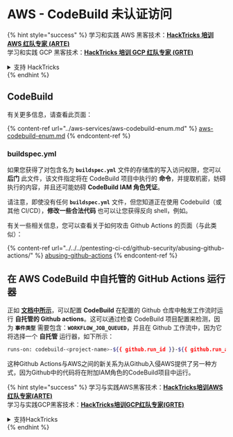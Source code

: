 # AWS - CodeBuild 未认证访问

{% hint style="success" %}
学习和实践 AWS 黑客技术：<img src="../../../.gitbook/assets/image (1) (1) (1) (1).png" alt="" data-size="line">[**HackTricks 培训 AWS 红队专家 (ARTE)**](https://training.hacktricks.xyz/courses/arte)<img src="../../../.gitbook/assets/image (1) (1) (1) (1).png" alt="" data-size="line">\
学习和实践 GCP 黑客技术：<img src="../../../.gitbook/assets/image (2) (1).png" alt="" data-size="line">[**HackTricks 培训 GCP 红队专家 (GRTE)**<img src="../../../.gitbook/assets/image (2) (1).png" alt="" data-size="line">](https://training.hacktricks.xyz/courses/grte)

<details>

<summary>支持 HackTricks</summary>

* 查看 [**订阅计划**](https://github.com/sponsors/carlospolop)!
* **加入** 💬 [**Discord 群组**](https://discord.gg/hRep4RUj7f) 或 [**Telegram 群组**](https://t.me/peass) 或 **关注** 我们的 **Twitter** 🐦 [**@hacktricks\_live**](https://twitter.com/hacktricks_live)**.**
* **通过向** [**HackTricks**](https://github.com/carlospolop/hacktricks) 和 [**HackTricks Cloud**](https://github.com/carlospolop/hacktricks-cloud) GitHub 仓库提交 PR 分享黑客技巧。

</details>
{% endhint %}

## CodeBuild

有关更多信息，请查看此页面：

{% content-ref url="../aws-services/aws-codebuild-enum.md" %}
[aws-codebuild-enum.md](../aws-services/aws-codebuild-enum.md)
{% endcontent-ref %}

### buildspec.yml

如果您获得了对包含名为 **`buildspec.yml`** 文件的存储库的写入访问权限，您可以 **后门** 此文件，该文件指定将在 CodeBuild 项目中执行的 **命令**，并提取机密，妨碍执行的内容，并且还可能妨碍 **CodeBuild IAM 角色凭证**。

请注意，即使没有任何 **`buildspec.yml`** 文件，但您知道正在使用 Codebuild（或其他 CI/CD），**修改一些合法代码** 也可以让您获得反向 shell，例如。

有关一些相关信息，您可以查看关于如何攻击 Github Actions 的页面（与此类似）：

{% content-ref url="../../../pentesting-ci-cd/github-security/abusing-github-actions/" %}
[abusing-github-actions](../../../pentesting-ci-cd/github-security/abusing-github-actions/)
{% endcontent-ref %}

## 在 AWS CodeBuild 中自托管的 GitHub Actions 运行器 <a href="#action-runner" id="action-runner"></a>

正如 [**文档中所示**](https://docs.aws.amazon.com/codebuild/latest/userguide/action-runner.html)，可以配置 **CodeBuild** 在配置的 Github 仓库中触发工作流时运行 **自托管的 Github actions**。这可以通过检查 CodeBuild 项目配置来检测，因为 **`事件类型`** 需要包含：**`WORKFLOW_JOB_QUEUED`**，并且在 Github 工作流中，因为它将选择一个 **自托管** 运行器，如下所示：
```bash
runs-on: codebuild-<project-name>-${{ github.run_id }}-${{ github.run_attempt }}
```
这种Github Actions与AWS之间的新关系为从Github入侵AWS提供了另一种方式，因为Github中的代码将在附加IAM角色的CodeBuild项目中运行。

{% hint style="success" %}
学习与实践AWS黑客技术：<img src="../../../.gitbook/assets/image (1) (1) (1) (1).png" alt="" data-size="line">[**HackTricks培训AWS红队专家(ARTE)**](https://training.hacktricks.xyz/courses/arte)<img src="../../../.gitbook/assets/image (1) (1) (1) (1).png" alt="" data-size="line">\
学习与实践GCP黑客技术：<img src="../../../.gitbook/assets/image (2) (1).png" alt="" data-size="line">[**HackTricks培训GCP红队专家(GRTE)**<img src="../../../.gitbook/assets/image (2) (1).png" alt="" data-size="line">](https://training.hacktricks.xyz/courses/grte)

<details>

<summary>支持HackTricks</summary>

* 查看[**订阅计划**](https://github.com/sponsors/carlospolop)!
* **加入** 💬 [**Discord群组**](https://discord.gg/hRep4RUj7f)或[**电报群组**](https://t.me/peass)或**在** **Twitter** 🐦 [**@hacktricks\_live**](https://twitter.com/hacktricks_live)**上关注我们。**
* **通过向** [**HackTricks**](https://github.com/carlospolop/hacktricks)和[**HackTricks Cloud**](https://github.com/carlospolop/hacktricks-cloud) github库提交PR分享黑客技巧。

</details>
{% endhint %}
